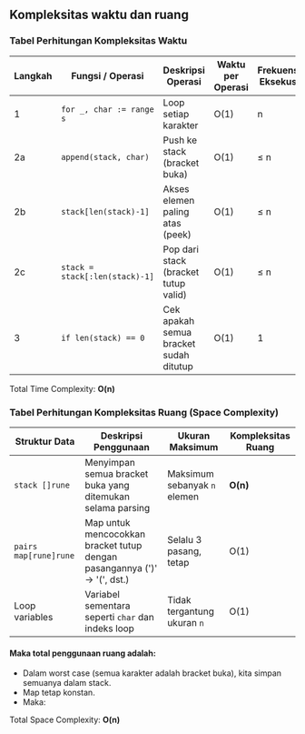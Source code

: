 ## Kompleksitas waktu dan ruang

### Tabel Perhitungan Kompleksitas Waktu

| Langkah | Fungsi / Operasi                | Deskripsi Operasi                                         | Waktu per Operasi | Frekuensi Eksekusi | Total Waktu |
|---------|----------------------------------|------------------------------------------------------------|--------------------|---------------------|--------------|
| 1       | `for _, char := range s`        | Loop setiap karakter                                       | O(1)               | n                   | O(n)         |
| 2a      | `append(stack, char)`           | Push ke stack (bracket buka)                              | O(1)               | ≤ n                 | ≤ O(n)       |
| 2b      | `stack[len(stack)-1]`           | Akses elemen paling atas (peek)                           | O(1)               | ≤ n                 | ≤ O(n)       |
| 2c      | `stack = stack[:len(stack)-1]`  | Pop dari stack (bracket tutup valid)                      | O(1)               | ≤ n                 | ≤ O(n)       |
| 3       | `if len(stack) == 0`            | Cek apakah semua bracket sudah ditutup                    | O(1)               | 1                   | O(1)         |


Total  Time Complexity: **O(n)**


### Tabel Perhitungan Kompleksitas Ruang (Space Complexity)

| Struktur Data     | Deskripsi Penggunaan                                                            | Ukuran Maksimum             | Kompleksitas Ruang |
|-------------------|----------------------------------------------------------------------------------|------------------------------|---------------------|
| `stack []rune`    | Menyimpan semua bracket buka yang ditemukan selama parsing                      | Maksimum sebanyak `n` elemen | **O(n)**            |
| `pairs map[rune]rune` | Map untuk mencocokkan bracket tutup dengan pasangannya (')' → '(', dst.)    | Selalu 3 pasang, tetap       | O(1)                |
| Loop variables    | Variabel sementara seperti `char` dan indeks loop                               | Tidak tergantung ukuran `n`  | O(1)                |

#### Maka total penggunaan ruang adalah:
- Dalam worst case (semua karakter adalah bracket buka), kita simpan semuanya dalam stack.
- Map tetap konstan.
- Maka:

Total Space Complexity:  **O(n)** 